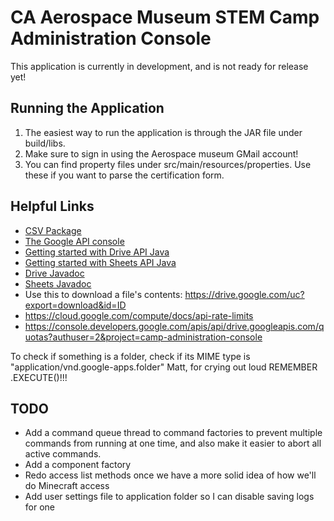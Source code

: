# CA Aerospace Museum STEM Camp Administration Console
This application is currently in development, and is not ready for release yet!

## Running the Application ##
1. The easiest way to run the application is through the JAR file under build/libs.
2. Make sure to sign in using the Aerospace museum GMail account!
3. You can find property files under src/main/resources/properties. Use these if you want to parse the certification form.

## Helpful Links ##
* [CSV Package](https://commons.apache.org/proper/commons-csv/apidocs/index.html)
* [The Google API console](https://console.developers.google.com/apis/credentials?authuser=2&project=camp-administration-console)
* [Getting started with Drive API Java](https://developers.google.com/drive/api/v3/quickstart/java)
* [Getting started with Sheets API Java](https://developers.google.com/sheets/api/quickstart/java)
* [Drive Javadoc](https://developers.google.com/resources/api-libraries/documentation/drive/v3/java/latest/overview-summary.html)
* [Sheets Javadoc](https://developers.google.com/resources/api-libraries/documentation/sheets/v4/java/latest/)
* Use this to download a file's contents: https://drive.google.com/uc?export=download&id=ID
* https://cloud.google.com/compute/docs/api-rate-limits
* https://console.developers.google.com/apis/api/drive.googleapis.com/quotas?authuser=2&project=camp-administration-console

To check if something is a folder, check if its MIME type is "application/vnd.google-apps.folder"
Matt, for crying out loud REMEMBER .EXECUTE()!!!

## TODO ##
* Add a command queue thread to command factories to prevent multiple commands from running at one time, and also make it easier to abort all active commands.
* Add a component factory
* Redo access list methods once we have a more solid idea of how we'll do Minecraft access
* Add user settings file to application folder so I can disable saving logs for one
